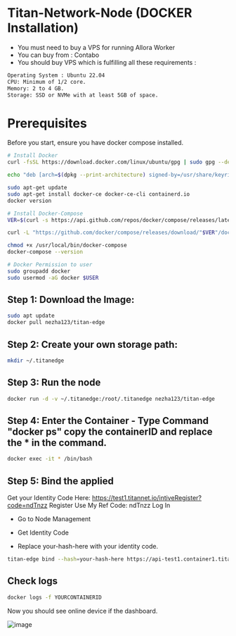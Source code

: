 # Titan-Network-Node (DOCKER Installation)

- You must need to buy a VPS for running Allora Worker
- You can buy from : Contabo
- You should buy VPS which is fulfilling all these requirements : 
```bash
Operating System : Ubuntu 22.04
CPU: Minimum of 1/2 core.
Memory: 2 to 4 GB.
Storage: SSD or NVMe with at least 5GB of space.
```
# Prerequisites
Before you start, ensure you have docker compose installed.
```bash
# Install Docker
curl -fsSL https://download.docker.com/linux/ubuntu/gpg | sudo gpg --dearmor -o /usr/share/keyrings/docker-archive-keyring.gpg

echo "deb [arch=$(dpkg --print-architecture) signed-by=/usr/share/keyrings/docker-archive-keyring.gpg] https://download.docker.com/linux/ubuntu $(lsb_release -cs) stable" | sudo tee /etc/apt/sources.list.d/docker.list > /dev/null

sudo apt-get update
sudo apt-get install docker-ce docker-ce-cli containerd.io
docker version

# Install Docker-Compose
VER=$(curl -s https://api.github.com/repos/docker/compose/releases/latest | grep tag_name | cut -d '"' -f 4)

curl -L "https://github.com/docker/compose/releases/download/"$VER"/docker-compose-$(uname -s)-$(uname -m)" -o /usr/local/bin/docker-compose

chmod +x /usr/local/bin/docker-compose
docker-compose --version

# Docker Permission to user
sudo groupadd docker
sudo usermod -aG docker $USER
```

## Step 1: Download the Image:
```bash
sudo apt update
docker pull nezha123/titan-edge
```

## Step 2:  Create your own storage path:
```bash
mkdir ~/.titanedge
```

## Step 3: Run the node
```bash
docker run -d -v ~/.titanedge:/root/.titanedge nezha123/titan-edge
```

## Step 4: Enter the Container - Type Command "docker ps" copy the containerID and replace the * in the command. 
```bash
docker exec -it * /bin/bash
```

## Step 5: Bind the applied
Get your Identity Code Here: 
https://test1.titannet.io/intiveRegister?code=ndTnzz
Register Use My Ref Code: ndTnzz
Log In 
- Go to Node Management
- Get Identity Code

- Replace your-hash-here with your identity code. 
```bash
titan-edge bind --hash=your-hash-here https://api-test1.container1.titannet.io/api/v2/device/binding
```

## Check logs 
```bash
docker logs -f YOURCONTAINERID
```
Now you should see online device if the dashboard.

![image](https://github.com/user-attachments/assets/0cc41727-90f2-4d07-8bd1-97d567a76ae8)



























